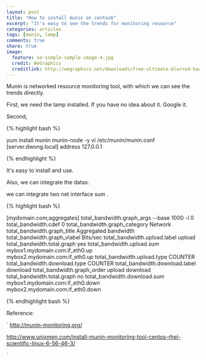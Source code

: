```yaml
---
layout: post
title: "How to install munin on centos6"
excerpt: "It's easy to see the trends for monitoring resource" 
categories: articles
tags: [munin, lamp]
comments: true
share: true
image:
  feature: so-simple-sample-image-4.jpg
  credit: WeGraphics
  creditlink: http://wegraphics.net/downloads/free-ultimate-blurred-background-pack/
---
```




Munin is networked resource monitoring tool, with which we can see the trends directly. 


First, we need the lamp installed. If you have no idea about it. Google it. 


Second, 

{% highlight bash %}

yum install munin munin-node -y
vi /etc/munin/munin.conf
[server.dwong.local]
address 127.0.0.1

{% endhighlight %}


It's easy to install and use. 

Also, we can integrate the datas. 

we can integrate two net interface sum . 

{% highlight bash %}

[mydomain.com;aggregates]
    total_bandwidth.graph_args --base 1000 -l 0
    total_bandwidth.cdef 0
    total_bandwidth.graph_category Network
    total_bandwidth.graph_title Aggregated bandwidth
    total_bandwidth.graph_vlabel Bits/sec
    total_bandwidth.upload.label upload
    total_bandwidth.total.graph yes
    total_bandwidth.upload.sum \
    mybox1.mydomain.com:if_eth0.up \
    mybox2.mydomain.com:if_eth0.up
    total_bandwidth.upload.type COUNTER
    total_bandwidth.download.type COUNTER
    total_bandwidth.download.label download
    total_bandwidth.graph_order upload download
    total_bandwidth.total.graph no
    total_bandwidth.download.sum \
    mybox1.mydomain.com:if_eth0.down \
    mybox2.mydomain.com:if_eth0.down


{% endhighlight bash %}



Reference:

`
http://munin-monitoring.org/

http://www.unixmen.com/install-munin-monitoring-tool-centos-rhel-scientific-linux-6-56-46-3/

`

